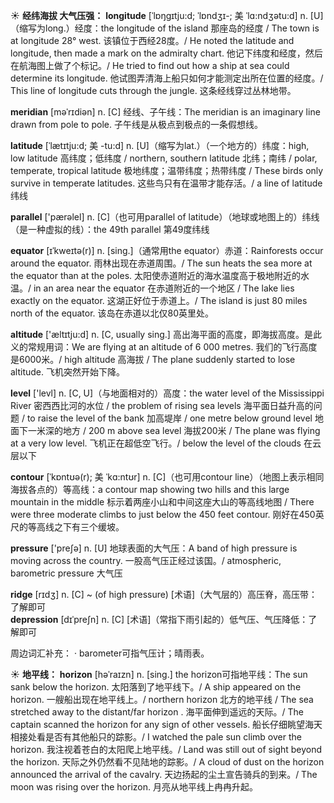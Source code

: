 ☀ <span class="category">**经纬海拔 大气压强：**</span>
<span class="vocabulary">**longitude**</span> [ˈlɒŋgɪtju:d; ˈlɒndʒɪ-; 美 ˈlɑ:ndʒətu:d]
<span class="definition">n. [U]（缩写为long.）经度：</span>the longitude of the island 那座岛的经度 / The town is at longitude 28° west. 该镇位于西经28度。/ He noted the latitude and longitude, then made a mark on the admiralty chart. 他记下纬度和经度，然后在航海图上做了个标记。/ He tried to find out how a ship at sea could determine its longitude. 他试图弄清海上船只如何才能测定出所在位置的经度。/ This line of longitude cuts through the jungle. 这条经线穿过丛林地带。           

<span class="vocabulary">**meridian**</span> [məˈrɪdiən]
<span class="definition">n. [C] 经线、子午线：</span>The meridian is an imaginary line drawn from pole to pole. 子午线是从极点到极点的一条假想线。
                      
<span class="vocabulary">**latitude**</span> [ˈlætɪtju:d; 美 -tu:d]
<span class="definition">n. [U]（缩写为lat.）（一个地方的）纬度：</span>high, low latitude 高纬度；低纬度 / northern, southern latitude 北纬；南纬 / polar, temperate, tropical latitude 极地纬度；温带纬度；热带纬度 / These birds only survive in temperate latitudes. 这些鸟只有在温带才能存活。/ a line of latitude 纬线

<span class="vocabulary">**parallel**</span> ['pærəlel] 
<span class="definition">n. [C]（也可用parallel of latitude）（地球或地图上的）纬线（是一种虚拟的线）：</span>the 49th parallel 第49度纬线
           
<span class="vocabulary">**equator**</span> [ɪˈkweɪtə(r)]
<span class="definition">n. [sing.]（通常用the equator）赤道：</span>Rainforests occur around the equator. 雨林出现在赤道周围。/ The sun heats the sea more at the equator than at the poles. 太阳使赤道附近的海水温度高于极地附近的水温。/ in an area near the equator 在赤道附近的一个地区 / The lake lies exactly on the equator. 这湖正好位于赤道上。/ The island is just 80 miles north of the equator. 该岛在赤道以北仅80英里处。

<span class="vocabulary">**altitude**</span> ['æltɪtju:d] 
<span class="definition">n. [C, usually sing.] 高出海平面的高度，即海拔高度。是此义的常规用词：</span>We are flying at an altitude of 6 000 metres. 我们的飞行高度是6000米。/ high altitude 高海拔 / The plane suddenly started to lose altitude. 飞机突然开始下降。

<span class="vocabulary">**level**</span> ['levl] 
<span class="definition">n. [C, U]（与地面相对的）高度：</span>the water level of the Mississippi River 密西西比河的水位 / the problem of rising sea levels 海平面日益升高的问题 / to raise the level of the bank 加高堤岸 / one metre below ground level 地面下一米深的地方 / 200 m above sea level 海拔200米 / The plane was flying at a very low level. 飞机正在超低空飞行。/ below the level of the clouds 在云层以下
           
<span class="vocabulary">**contour**</span> [ˈkɒntʊə(r); 美 ˈkɑ:ntʊr]
<span class="definition">n. [C]（也可用contour line）（地图上表示相同海拔各点的）等高线：</span>a contour map showing two hills and this large mountain in the middle 标示着两座小山和中间这座大山的等高线地图 / There were three moderate climbs to just below the 450 feet contour. 刚好在450英尺的等高线之下有三个缓坡。

<span class="vocabulary">**pressure**</span> ['preʃə] 
<span class="definition">n. [U] 地球表面的大气压：</span>A band of high pressure is moving across the country. 一股高气压正经过该国。/ atmospheric, barometric pressure 大气压
            
<span class="vocabulary">**ridge**</span> [rɪdʒ]
<span class="definition">n. [C] ~ (of high pressure) [术语]（大气层的）高压脊，高压带：</span>了解即可          
<span class="vocabulary">**depression**</span> [dɪˈpreʃn]
<span class="definition">n. [C] [术语]（常指下雨引起的）低气压、气压降低：</span>了解即可

周边词汇补充：
· barometer可指气压计；晴雨表。

☀ <span class="category">**地平线：**</span>
<span class="vocabulary">**horizon**</span> [həˈraɪzn]
<span class="definition">n. [sing.] the horizon可指地平线：</span>The sun sank below the horizon. 太阳落到了地平线下。/ A ship appeared on the horizon. 一艘船出现在地平线上。/ northern horizon 北方的地平线 / The sea stretched away to the distant/far horizon . 海平面伸到遥远的天际。/ The captain scanned the horizon for any sign of other vessels. 船长仔细眺望海天相接处看是否有其他船只的踪影。/ I watched the pale sun climb over the horizon. 我注视着苍白的太阳爬上地平线。/ Land was still out of sight beyond the horizon. 天际之外仍然看不见陆地的踪影。/ A cloud of dust on the horizon announced the arrival of the cavalry. 天边扬起的尘土宣告骑兵的到来。/ The moon was rising over the horizon. 月亮从地平线上冉冉升起。



